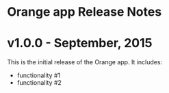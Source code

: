 # Orange app Release Notes

# v1.0.0 - September, 2015

This is the initial release of the Orange app. It includes:

-  functionality #1
-  functionality #2
